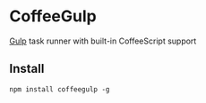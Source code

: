 # CoffeeGulp
[Gulp](http://gulpjs.com/) task runner with built-in CoffeeScript support
## Install
`npm install coffeegulp -g`
